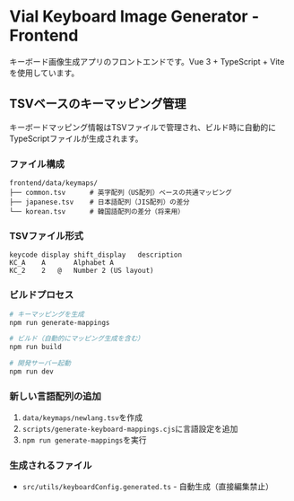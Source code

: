 # Vial Keyboard Image Generator - Frontend

キーボード画像生成アプリのフロントエンドです。Vue 3 + TypeScript + Viteを使用しています。

## TSVベースのキーマッピング管理

キーボードマッピング情報はTSVファイルで管理され、ビルド時に自動的にTypeScriptファイルが生成されます。

### ファイル構成

```
frontend/data/keymaps/
├── common.tsv      # 英字配列（US配列）ベースの共通マッピング
├── japanese.tsv    # 日本語配列（JIS配列）の差分
└── korean.tsv      # 韓国語配列の差分（将来用）
```

### TSVファイル形式

```tsv
keycode	display	shift_display	description
KC_A	A		Alphabet A
KC_2	2	@	Number 2 (US layout)
```

### ビルドプロセス

```bash
# キーマッピングを生成
npm run generate-mappings

# ビルド（自動的にマッピング生成を含む）
npm run build

# 開発サーバー起動
npm run dev
```

### 新しい言語配列の追加

1. `data/keymaps/newlang.tsv`を作成
2. `scripts/generate-keyboard-mappings.cjs`に言語設定を追加
3. `npm run generate-mappings`を実行

### 生成されるファイル

- `src/utils/keyboardConfig.generated.ts` - 自動生成（直接編集禁止）

